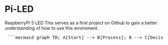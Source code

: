 # Pi-LED
RaspberryPi 5 LED
This serves as a first project on Github to gain a better understanding of how to use this enviroment. 

<pre> ```mermaid graph TD; A[Start] --> B[Process]; B --> C[Decision]; C -->|Yes| D[End]; C -->|No| B; ``` </pre>
